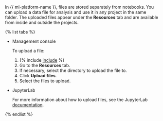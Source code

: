 In {{ ml-platform-name }}, files are stored separately from notebooks. You can upload a data file for analysis and use it in any project in the same folder. The uploaded files appear under the **Resources** tab and are available from inside and outside the projects.

{% list tabs %}

- Management console

   To upload a file:

   1. {% include [include](first-step.md) %}
   1. Go to the **Resources** tab.
   1. If necessary, select the directory to upload the file to.
   1. Click **Upload files**.
   1. Select the files to upload.

- JupyterLab

   For more information about how to upload files, see the JupyterLab [documentation](https://jupyterlab.readthedocs.io/en/latest/user/files.html#uploading-and-downloading).

{% endlist %}